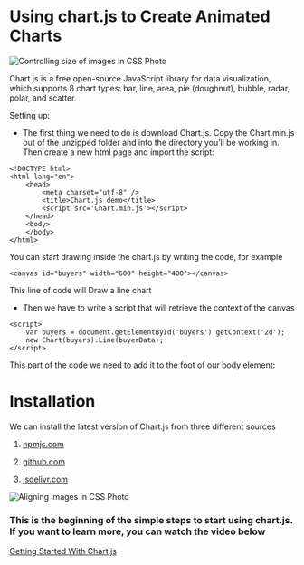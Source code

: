 # Using chart.js to Create Animated Charts

![Controlling size of images in CSS Photo](https://user-images.githubusercontent.com/1479100/45607189-2b018b80-ba7d-11e8-845e-d7ab810bc07f.png)

Chart.js is a free open-source JavaScript library for data visualization, which supports 8 chart types: bar, line, area, pie (doughnut), bubble, radar, polar, and scatter.

Setting up:

- The first thing we need to do is download Chart.js. Copy the Chart.min.js out of the unzipped folder and into the directory you’ll be working in. Then create a new html page and import the script:

```
<!DOCTYPE html>
<html lang="en">
    <head>
        <meta charset="utf-8" />
        <title>Chart.js demo</title>
        <script src='Chart.min.js'></script>
    </head>
    <body>
    </body>
</html>
```

You can start drawing inside the chart.js by writing the code, for example

`<canvas id="buyers" width="600" height="400"></canvas>`

This line of code will Draw a line chart

- Then we have to write a script that will retrieve the context of the canvas

```
<script>
    var buyers = document.getElementById('buyers').getContext('2d');
    new Chart(buyers).Line(buyerData);
</script>
```

This part of the code we need to add it to the foot of our body element:

# Installation

We can install the latest version of Chart.js from three different sources

1. [npmjs.com](https://www.npmjs.com/package/chart.js)

2. [github.com](https://github.com/chartjs/Chart.js/releases/tag/v3.5.0)

3. [jsdelivr.com](https://www.jsdelivr.com/package/npm/chart.js)

![Aligning images in CSS Photo](https://nordicapis.com/wp-content/uploads/API-model-canvas-developer-experience.png)

### This is the beginning of the simple steps to start using chart.js. If you want to learn more, you can watch the video below

[Getting Started With Chart.js](https://www.google.jo/url?sa=t&rct=j&q=&esrc=s&source=video&cd=&cad=rja&uact=8&ved=2ahUKEwje7_nYlqPyAhUPhVwKHT_EB3EQtwJ6BAgFEAM&url=https%3A%2F%2Fwww.youtube.com%2Fwatch%3Fv%3DsE08f4iuOhA&usg=AOvVaw2Tk0n32OG6aYv_rMOSiS8e)
